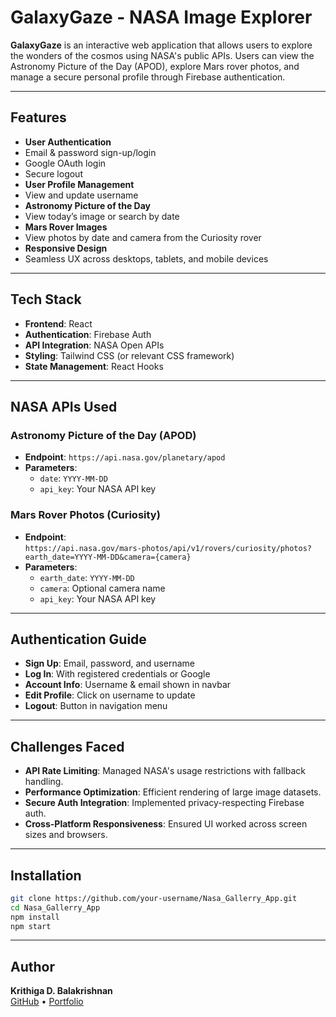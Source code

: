 # GalaxyGaze - NASA Image Explorer

**GalaxyGaze** is an interactive web application that allows users to explore the wonders of the cosmos using NASA's public APIs. Users can view the Astronomy Picture of the Day (APOD), explore Mars rover photos, and manage a secure personal profile through Firebase authentication.

---

## Features

-  **User Authentication**
  - Email & password sign-up/login
  - Google OAuth login
  - Secure logout
-  **User Profile Management**
  - View and update username
-  **Astronomy Picture of the Day**
  - View today’s image or search by date
-  **Mars Rover Images**
  - View photos by date and camera from the Curiosity rover
-  **Responsive Design**
  - Seamless UX across desktops, tablets, and mobile devices

---

## Tech Stack

- **Frontend**: React
- **Authentication**: Firebase Auth
- **API Integration**: NASA Open APIs
- **Styling**: Tailwind CSS (or relevant CSS framework)
- **State Management**: React Hooks

---

## NASA APIs Used

### Astronomy Picture of the Day (APOD)
- **Endpoint**: `https://api.nasa.gov/planetary/apod`
- **Parameters**:
  - `date`: `YYYY-MM-DD`
  - `api_key`: Your NASA API key

### Mars Rover Photos (Curiosity)
- **Endpoint**:  
  `https://api.nasa.gov/mars-photos/api/v1/rovers/curiosity/photos?earth_date=YYYY-MM-DD&camera={camera}`
- **Parameters**:
  - `earth_date`: `YYYY-MM-DD`
  - `camera`: Optional camera name
  - `api_key`: Your NASA API key

---

## Authentication Guide

- **Sign Up**: Email, password, and username
- **Log In**: With registered credentials or Google
- **Account Info**: Username & email shown in navbar
- **Edit Profile**: Click on username to update
- **Logout**: Button in navigation menu

---

## Challenges Faced

-  **API Rate Limiting**: Managed NASA's usage restrictions with fallback handling.
-  **Performance Optimization**: Efficient rendering of large image datasets.
-  **Secure Auth Integration**: Implemented privacy-respecting Firebase auth.
-  **Cross-Platform Responsiveness**: Ensured UI worked across screen sizes and browsers.

---

## Installation

```bash
git clone https://github.com/your-username/Nasa_Gallerry_App.git
cd Nasa_Gallerry_App
npm install
npm start
```

---

## Author

**Krithiga D. Balakrishnan**  
[GitHub](https://github.com/Krithiga-Balakrishnan) • [Portfolio](https://krithiga-balakrishnan.vercel.app)

